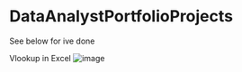 # DataAnalystPortfolioProjects
See below for  ive done

Vlookup in Excel
![image](https://user-images.githubusercontent.com/68308182/209589595-bc4042ed-06cf-459f-b38f-5296ca723f95.png)


